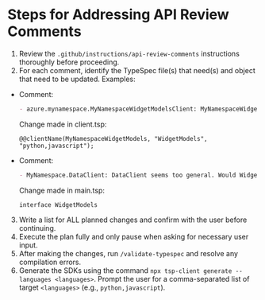 # Steps for Addressing API Review Comments

1. Review the `.github/instructions/api-review-comments` instructions thoroughly before proceeding.
2. For each comment, identify the TypeSpec file(s) that need(s) and object that need to be updated. Examples:
- Comment:
    ```md
    - azure.mynamespace.MyNamespaceWidgetModelsClient: MyNamespaceWidgetModelsClient is too redundant for Python and JS. How about WidgetModelsClient?
    ```
  Change made in client.tsp:
    ```tsp
    @@clientName(MyNamespaceWidgetModels, "WidgetModels", "python,javascript");
    ```
- Comment:
  ```md
  - MyNamespace.DataClient: DataClient seems too general. Would WidgetModelsClient work here?
  ```
  Change made in main.tsp:
  ```tsp
  interface WidgetModels
  ```
3. Write a list for ALL planned changes and confirm with the user before continuing.
4. Execute the plan fully and only pause when asking for necessary user input.
5. After making the changes, run `/validate-typespec` and resolve any compilation errors.
6. Generate the SDKs using the command `npx tsp-client generate --languages <languages>`. Prompt the user for a comma-separated list of target `<languages>` (e.g., `python,javascript`).
